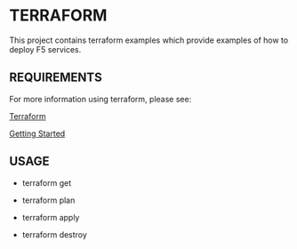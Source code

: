 # TERRAFORM

This project contains terraform examples which provide examples of how to deploy F5 services. 


## REQUIREMENTS

For more information using terraform, please see:

[Terraform](https://www.terraform.io/)

[Getting Started](https://www.terraform.io/intro/getting-started/install.html)


## USAGE

* terraform get

* terraform plan

* terraform apply 

* terraform destroy 

